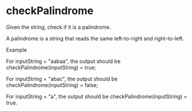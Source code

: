 checkPalindrome
===============

Given the string, check if it is a palindrome.

A palindrome is a string that reads the same left-to-right and right-to-left.

Example

For inputString = "aabaa", the output should be
checkPalindrome(inputString) = true;

For inputString = "abac", the output should be
checkPalindrome(inputString) = false;

For inputString = "a", the output should be
checkPalindrome(inputString) = true.
